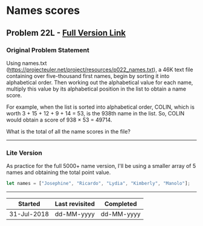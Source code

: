 # Names scores

## Problem 22L - [Full Version Link](https://projecteuler.net/problem=22)

### Original Problem Statement

Using names.txt (https://projecteuler.net/project/resources/p022_names.txt), a 46K text file containing over five-thousand first names, begin by sorting it into alphabetical order. Then working out the alphabetical value for each name, multiply this value by its alphabetical position in the list to obtain a name score.

For example, when the list is sorted into alphabetical order, COLIN, which is worth 3 + 15 + 12 + 9 + 14 = 53, is the 938th name in the list. So, COLIN would obtain a score of 938 × 53 = 49714.

What is the total of all the name scores in the file?

---

### Lite Version

As practice for the full 5000+ name version, I'll be using a smaller array of 5 names and obtaining the total point value.

```js
let names = ["Josephine", "Ricardo", "Lydia", "Kimberly", "Manolo"];
```

---

| Started     | Last revisited | Completed  |
| ----------- | -------------- | ---------- |
| 31-Jul-2018 | dd-MM-yyyy     | dd-MM-yyyy |

